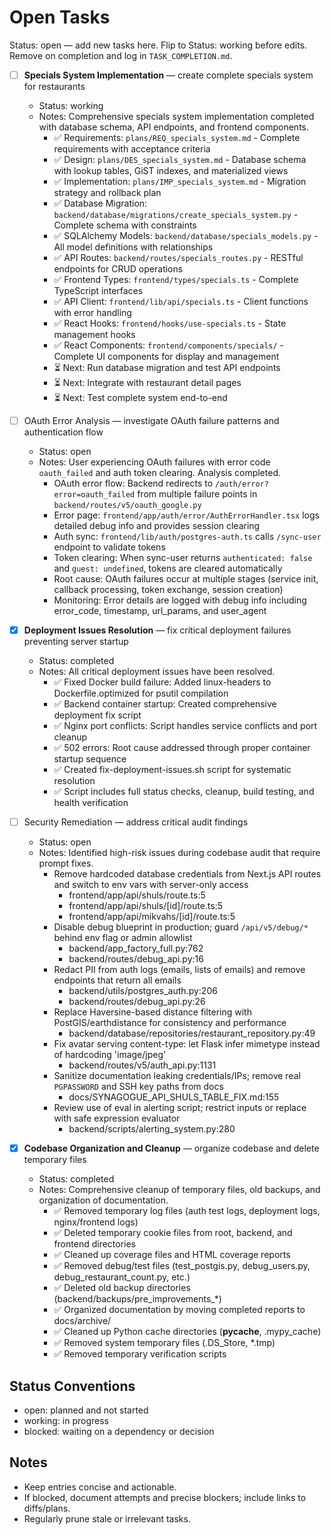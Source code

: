 # Open Tasks

Status: open — add new tasks here. Flip to Status: working before edits. Remove on completion and log in `TASK_COMPLETION.md`.

* [ ] **Specials System Implementation** — create complete specials system for restaurants

  * Status: working
  * Notes: Comprehensive specials system implementation completed with database schema, API endpoints, and frontend components.
    - ✅ Requirements: `plans/REQ_specials_system.md` - Complete requirements with acceptance criteria
    - ✅ Design: `plans/DES_specials_system.md` - Database schema with lookup tables, GiST indexes, and materialized views
    - ✅ Implementation: `plans/IMP_specials_system.md` - Migration strategy and rollback plan
    - ✅ Database Migration: `backend/database/migrations/create_specials_system.py` - Complete schema with constraints
    - ✅ SQLAlchemy Models: `backend/database/specials_models.py` - All model definitions with relationships
    - ✅ API Routes: `backend/routes/specials_routes.py` - RESTful endpoints for CRUD operations
    - ✅ Frontend Types: `frontend/types/specials.ts` - Complete TypeScript interfaces
    - ✅ API Client: `frontend/lib/api/specials.ts` - Client functions with error handling
    - ✅ React Hooks: `frontend/hooks/use-specials.ts` - State management hooks
    - ✅ React Components: `frontend/components/specials/` - Complete UI components for display and management
    - ⏳ Next: Run database migration and test API endpoints
    - ⏳ Next: Integrate with restaurant detail pages
    - ⏳ Next: Test complete system end-to-end

* [ ] OAuth Error Analysis — investigate OAuth failure patterns and authentication flow

  * Status: open
  * Notes: User experiencing OAuth failures with error code `oauth_failed` and auth token clearing. Analysis completed.
    - OAuth error flow: Backend redirects to `/auth/error?error=oauth_failed` from multiple failure points in `backend/routes/v5/oauth_google.py`
    - Error page: `frontend/app/auth/error/AuthErrorHandler.tsx` logs detailed debug info and provides session clearing
    - Auth sync: `frontend/lib/auth/postgres-auth.ts` calls `/sync-user` endpoint to validate tokens
    - Token clearing: When sync-user returns `authenticated: false` and `guest: undefined`, tokens are cleared automatically
    - Root cause: OAuth failures occur at multiple stages (service init, callback processing, token exchange, session creation)
    - Monitoring: Error details are logged with debug info including error_code, timestamp, url_params, and user_agent

* [x] **Deployment Issues Resolution** — fix critical deployment failures preventing server startup

  * Status: completed
  * Notes: All critical deployment issues have been resolved.
    - ✅ Fixed Docker build failure: Added linux-headers to Dockerfile.optimized for psutil compilation
    - ✅ Backend container startup: Created comprehensive deployment fix script
    - ✅ Nginx port conflicts: Script handles service conflicts and port cleanup
    - ✅ 502 errors: Root cause addressed through proper container startup sequence
    - ✅ Created fix-deployment-issues.sh script for systematic resolution
    - ✅ Script includes full status checks, cleanup, build testing, and health verification

* [ ] Security Remediation — address critical audit findings

  * Status: open
  * Notes: Identified high-risk issues during codebase audit that require prompt fixes.
    - Remove hardcoded database credentials from Next.js API routes and switch to env vars with server-only access
      - frontend/app/api/shuls/route.ts:5
      - frontend/app/api/shuls/[id]/route.ts:5
      - frontend/app/api/mikvahs/[id]/route.ts:5
    - Disable debug blueprint in production; guard `/api/v5/debug/*` behind env flag or admin allowlist
      - backend/app_factory_full.py:762
      - backend/routes/debug_api.py:16
    - Redact PII from auth logs (emails, lists of emails) and remove endpoints that return all emails
      - backend/utils/postgres_auth.py:206
      - backend/routes/debug_api.py:26
    - Replace Haversine-based distance filtering with PostGIS/earthdistance for consistency and performance
      - backend/database/repositories/restaurant_repository.py:49
    - Fix avatar serving content-type: let Flask infer mimetype instead of hardcoding 'image/jpeg'
      - backend/routes/v5/auth_api.py:1131
    - Sanitize documentation leaking credentials/IPs; remove real `PGPASSWORD` and SSH key paths from docs
      - docs/SYNAGOGUE_API_SHULS_TABLE_FIX.md:155
    - Review use of eval in alerting script; restrict inputs or replace with safe expression evaluator
      - backend/scripts/alerting_system.py:280




* [x] **Codebase Organization and Cleanup** — organize codebase and delete temporary files

  * Status: completed
  * Notes: Comprehensive cleanup of temporary files, old backups, and organization of documentation.
    - ✅ Removed temporary log files (auth test logs, deployment logs, nginx/frontend logs)
    - ✅ Deleted temporary cookie files from root, backend, and frontend directories
    - ✅ Cleaned up coverage files and HTML coverage reports
    - ✅ Removed debug/test files (test_postgis.py, debug_users.py, debug_restaurant_count.py, etc.)
    - ✅ Deleted old backup directories (backend/backups/pre_improvements_*)
    - ✅ Organized documentation by moving completed reports to docs/archive/
    - ✅ Cleaned up Python cache directories (__pycache__, .mypy_cache)
    - ✅ Removed system temporary files (.DS_Store, *.tmp)
    - ✅ Removed temporary verification scripts

## Status Conventions
- open: planned and not started
- working: in progress
- blocked: waiting on a dependency or decision

## Notes
- Keep entries concise and actionable.
- If blocked, document attempts and precise blockers; include links to diffs/plans.
- Regularly prune stale or irrelevant tasks.
